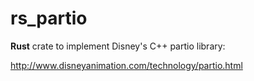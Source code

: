 # rs_partio

**Rust** crate to implement Disney's C++ partio library:

http://www.disneyanimation.com/technology/partio.html
